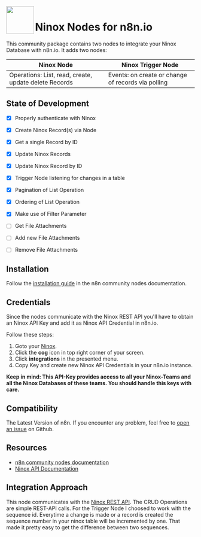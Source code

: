 <img src="https://raw.githubusercontent.com/geckse/n8n-nodes-ninox/master/nodes/Ninox/ninox.svg" align="left" height="74" width="74"> 

# Ninox Nodes for n8n.io

This community package contains two nodes to integrate your Ninox Database with n8n.io.
It adds two nodes:

| Ninox Node  | Ninox Trigger Node |
| ------------- | ------------- |
| Operations: List, read, create, update delete Records  | Events: on create or change of records via polling |

## State of Development

- [x] Properly authenticate with Ninox
- [x] Create Ninox Record(s) via Node
- [x] Get a single Record by ID
- [x] Update Ninox Records
- [x] Update Ninox Record by ID
- [x] Trigger Node listening for changes in a table
- [x] Pagination of List Operation
- [x] Ordering of List Operation
- [x] Make use of Filter Parameter
- [ ] Get File Attachments
- [ ] Add new File Attachments
- [ ] Remove File Attachments


## Installation
Follow the [installation guide](https://docs.n8n.io/integrations/community-nodes/installation/) in the n8n community nodes documentation.

## Credentials

Since the nodes communicate with the Ninox REST API you'll have to obtain an Ninox API Key and add it as Ninox API Credential in n8n.io.

Follow these steps:
1. Goto your [Ninox](https://app.ninox.com/).
2. Click the __cog__ icon in top right corner of your screen.
3. Click __integrations__ in the presented menu.
4. Copy Key and create new Ninox API Credentials in your n8n.io instance.

**Keep in mind: This API-Key provides access to all your Ninox-Teams and all the Ninox Databases of these teams. You should handle this keys with care.**

## Compatibility

The Latest Version of n8n. If you encounter any problem, feel free to [open an issue](https://github.com/geckse/n8n-nodes-ninox) on Github. 

## Resources

* [n8n community nodes documentation](https://docs.n8n.io/integrations/community-nodes/)
* [Ninox API Documentation]([https://finnhub.io/docs/api](https://docs.ninox.com/de/altes-handbuch/ninox-api/ninox-rest-api))

## Integration Approach

This node communicates with the [Ninox REST API](https://docs.ninox.com/de/altes-handbuch/ninox-api/ninox-rest-api). The CRUD Operations are simple REST-API calls. For the Trigger Node I choosed to work with the sequence id. Everytime a change is made or a record is created the sequence number in your ninox table will be incremented by one. That made it pretty easy to get the difference between two sequences. 
